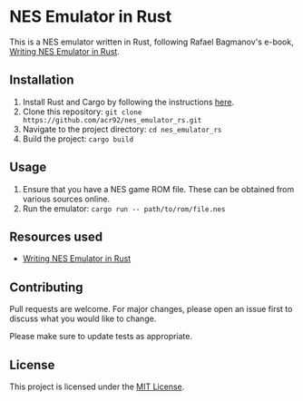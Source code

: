 # NES Emulator in Rust

This is a NES emulator written in Rust, following Rafael Bagmanov's e-book, [Writing NES Emulator in Rust](https://bugzmanov.github.io/nes_ebook).

## Installation

1. Install Rust and Cargo by following the instructions [here](https://www.rust-lang.org/tools/install).
2. Clone this repository: `git clone https://github.com/acr92/nes_emulator_rs.git`
3. Navigate to the project directory: `cd nes_emulator_rs`
4. Build the project: `cargo build`

## Usage

1. Ensure that you have a NES game ROM file. These can be obtained from various sources online.
2. Run the emulator: `cargo run -- path/to/rom/file.nes`

## Resources used

- [Writing NES Emulator in Rust](https://bugzmanov.github.io/nes_ebook)

## Contributing

Pull requests are welcome. For major changes, please open an issue first to discuss what you would like to change.

Please make sure to update tests as appropriate.

## License

This project is licensed under the [MIT License](https://opensource.org/licenses/MIT).
